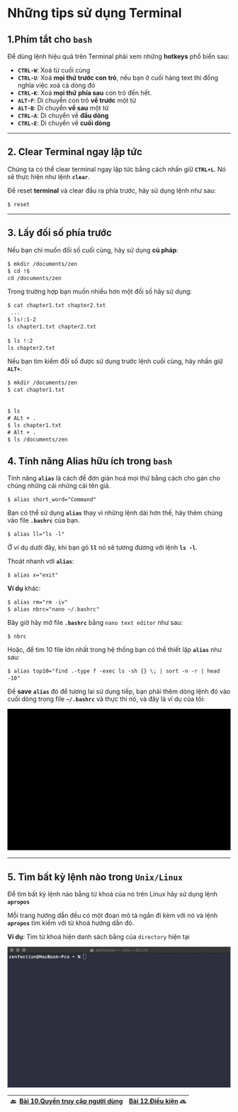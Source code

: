 # Những tips sử dụng Terminal

## 1.Phím tắt cho **`bash`**

Để dùng lệnh hiệu quả trên Terminal phải xem những **hotkeys** phổ biến sau:

- **`CTRL-W`**: Xoá từ cuối cùng
- **`CTRL-U`**: Xoá **mọi thứ trước con trỏ**, nếu bạn ở cuối hàng text thì đồng nghĩa việc xoá cả dòng đó
- **`CTRL-K`**: Xoá **mọi thứ** **phía sau** con trỏ đến hết.
- **`ALT-F`**: Di chuyển con trỏ **về trước** một từ
- **`ALT-B`**: Di chuyển **về sau** một từ
- **`CTRL-A`**: Di chuyển về **đầu dòng**
- **`CTRL-E`**: Di chuyển về **cuối dòng**

---

## 2. Clear Terminal ngay lập tức

Chúng ta có thể clear terminal ngay lập tức bằng cách nhấn giữ **`CTRL+L`**. Nó sẽ thực hiện như lệnh **`clear`**.

Để reset **terminal** và clear đầu ra phía trước, hãy sử dụng lệnh như sau:

```shell
$ reset
```

---

## 3. Lấy đối số phía trước

Nếu bạn chỉ muốn đối số cuối cùng, hãy sử dụng **cú pháp**:

```shell
$ mkdir /documents/zen
$ cd !$
cd /documents/zen
```

Trong trường hợp bạn muốn nhiều hơn một đối số hãy sử dụng:

```shell
$ cat chapter1.txt chapter2.txt
 ...
$ ls!:1-2
ls chapter1.txt chapter2.txt

$ ls !:2
ls chapter2.txt
```

 Nếu bạn tìm kiếm đối số được sử dụng trước lệnh cuối cùng, hãy nhấn giữ **`ALT+`**. 

```shell
$ mkdir /documents/zen
$ cat chapter1.txt


$ ls
# ALt + . 
$ ls chapter1.txt
# Alt + .
$ ls /documents/zen
```

## 4. Tính năng Alias hữu ích trong **`bash`**

Tính năng **`alias`** là cách để đơn giản hoá mọi thứ bằng cách cho gán cho chúng những cái những cái tên giả.

```shell
$ alias short_word="Command"
```

Bạn có thể sử dụng **`alias`** thay vì những lệnh dài hơn thế, hãy thêm chúng vào file **`.bashrc`** của bạn.

```shell
$ alias ll="ls -l" 
```

Ở ví dụ dưới đây, khi bạn gõ **`ll`** nó sẽ tương đương với lệnh **`ls -l`**.

Thoát nhanh với **`alias`**:

```shell
$ alias x="exit"
```

**Ví dụ** khác:

```shell
$ alias rm="rm -iv"
$ alias nbrc="nano ~/.bashrc"
```

Bây giờ hãy mở file **``.bashrc``** bằng `nano text editor` như sau:

```shell
$ nbrc
```

Hoặc, để tìm 10 file lớn nhất trong hệ thống bạn có thể thiết lập **`alias`** như sau:

```shell
$ alias top10="find .-type f -exec ls -sh {} \; | sort -n -r | head -10"
```

Để **save** **`alias`** đó để tương lai sử dụng tiếp, bạn phải thêm dòng lệnh đó vào cuối dòng trong file **``~/.bashrc``** và thực thi nó, và đây là ví dụ của tôi:

![2020-08-05 17.32.01.gif](https://raw.githubusercontent.com/Zenfection/Image/master/2020/08/05-17-35-19-2020-08-05%2017.32.01.gif)

---

## 5. Tìm bất kỳ lệnh nào trong `Unix/Linux`

Để tìm bất kỳ lệnh nào  bằng từ khoá của nó trên Linux hãy sử dụng lệnh **`apropos`**

Mỗi trang hướng dẫn đều có một đoạn mô tả ngắn đi kèm với nó và lệnh **`apropos`** tìm kiếm với từ khoá hướng dẫn đó.

**Ví dụ**: Tìm từ khoá hiện danh sách bằng của `directory` hiện tại

![2020-08-05 17.42.31.gif](https://raw.githubusercontent.com/Zenfection/Image/master/2020/08/05-17-45-33-2020-08-05%2017.42.31.gif)

| 🔙  [Bài 10.Quyền truy cập người dùng](https://github.com/Zenfection/Linux-for-babies/blob/master/USER%20%26%20FILE%20MANAGEMENT/10.User%20Permissions.md) | [Bài 12.Điều kiện](https://github.com/Zenfection/Linux-for-babies/blob/master/USER%20%26%20FILE%20MANAGEMENT/12.Coditions.md) 🔜 |
| ---------------------------------------------------------------------------------------------------------------------------------------------------------- | -------------------------------------------------------------------------------------------------------------------------------- |
